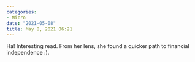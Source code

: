 ```yaml
---
categories:
- Micro
date: "2021-05-08"
title: May 8, 2021 06:21
---
```


Ha! Interesting read. From her lens, she found a quicker path to financial independence :).
